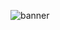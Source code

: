 ![banner](https://user-images.githubusercontent.com/88983923/169911424-0fe9c0e8-d54a-4471-9f5d-4c2fa2a3e40c.png)
